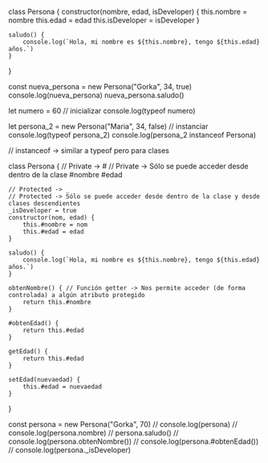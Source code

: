 
class Persona {
    constructor(nombre, edad, isDeveloper) {
        this.nombre = nombre
        this.edad = edad
        this.isDeveloper = isDeveloper
    }

    saludo() {
        console.log(`Hola, mi nombre es ${this.nombre}, tengo ${this.edad} años.`)
    }
}

const nueva_persona = new Persona("Gorka", 34, true)
console.log(nueva_persona)
nueva_persona.saludo()

let numero = 60 // inicializar
console.log(typeof numero)

let persona_2 = new Persona("Maria", 34, false) // instanciar
console.log(typeof persona_2)
console.log(persona_2 instanceof Persona)

// instanceof -> similar a typeof pero para clases


class Persona {
    // Private -> #
    // Private -> Sólo se puede acceder desde dentro de la clase
    #nombre
    #edad

    // Protected -> _
    // Protected -> Sólo se puede acceder desde dentro de la clase y desde clases descendientes
    _isDeveloper = true
    constructor(nom, edad) {
        this.#nombre = nom
        this.#edad = edad
    }

    saludo() {
        console.log(`Hola, mi nombre es ${this.nombre}, tengo ${this.edad} años.`)
    }

    obtenNombre() { // Función getter -> Nos permite acceder (de forma controlada) a algún atributo protegido
        return this.#nombre
    }

    #obtenEdad() {
        return this.#edad
    }

    getEdad() {
        return this.#edad
    }

    setEdad(nuevaedad) {
        this.#edad = nuevaedad
    }
}

const persona = new Persona("Gorka", 70)
// console.log(persona)
// console.log(persona.nombre)
// persona.saludo()
// console.log(persona.obtenNombre())
// console.log(persona.#obtenEdad())
// console.log(persona._isDeveloper)